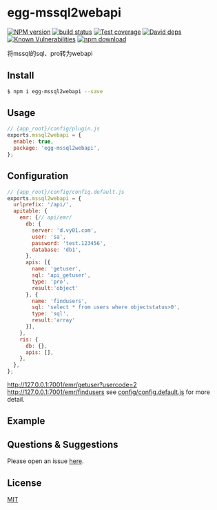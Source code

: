 # egg-mssql2webapi

[![NPM version][npm-image]][npm-url]
[![build status][travis-image]][travis-url]
[![Test coverage][codecov-image]][codecov-url]
[![David deps][david-image]][david-url]
[![Known Vulnerabilities][snyk-image]][snyk-url]
[![npm download][download-image]][download-url]

[npm-image]: https://img.shields.io/npm/v/egg-mssql2webapi.svg?style=flat-square
[npm-url]: https://npmjs.org/package/egg-mssql2webapi
[travis-image]: https://img.shields.io/travis/eggjs/egg-mssql2webapi.svg?style=flat-square
[travis-url]: https://travis-ci.org/eggjs/egg-mssql2webapi
[codecov-image]: https://img.shields.io/codecov/c/github/eggjs/egg-mssql2webapi.svg?style=flat-square
[codecov-url]: https://codecov.io/github/eggjs/egg-mssql2webapi?branch=master
[david-image]: https://img.shields.io/david/eggjs/egg-mssql2webapi.svg?style=flat-square
[david-url]: https://david-dm.org/eggjs/egg-mssql2webapi
[snyk-image]: https://snyk.io/test/npm/egg-mssql2webapi/badge.svg?style=flat-square
[snyk-url]: https://snyk.io/test/npm/egg-mssql2webapi
[download-image]: https://img.shields.io/npm/dm/egg-mssql2webapi.svg?style=flat-square
[download-url]: https://npmjs.org/package/egg-mssql2webapi

将mssql的sql、pro转为webapi

## Install

```bash
$ npm i egg-mssql2webapi --save
```

## Usage

```js
// {app_root}/config/plugin.js
exports.mssql2webapi = {
  enable: true,
  package: 'egg-mssql2webapi',
};
```

## Configuration

```js
// {app_root}/config/config.default.js
exports.mssql2webapi = {
  urlprefix: '/api/',
  apitable: {
    emr: {// api/emr/
      db: {
        server: 'd.vy01.com',
        user: 'sa',
        password: 'test.123456',
        database: 'db1',
      },
      apis: [{
        name: 'getuser',
        sql: 'api_getuser',
        type: 'pro',
        result:'object'
      }, {
        name: 'findusers',
        sql: 'select * from users where objectstatus>0',
        type: 'sql',
        result:'array'
      }],
    },
    ris: {
      db: {},
      apis: [],
    },
  },
};
```
http://127.0.0.1:7001/emr/getuser?usercode=2
http://127.0.0.1:7001/emr/findusers
see [config/config.default.js](config/config.default.js) for more detail.

## Example

<!-- example here -->

## Questions & Suggestions

Please open an issue [here](https://github.com/eggjs/egg/issues).

## License

[MIT](LICENSE)
